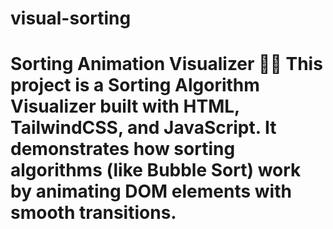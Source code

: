 # visual-sorting
# Sorting Animation Visualizer 🎨🧮  This project is a **Sorting Algorithm Visualizer** built with **HTML, TailwindCSS, and JavaScript**. It demonstrates how sorting algorithms (like Bubble Sort) work by animating DOM elements with smooth transitions.  
